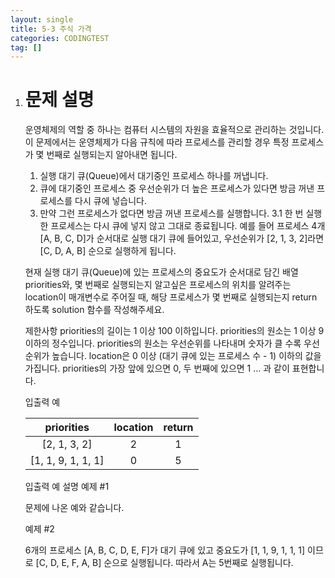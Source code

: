 ```yaml
---
layout: single
title: 5-3 주식 가격
categories: CODINGTEST
tag: []
---
```


1. # 문제 설명
   운영체제의 역할 중 하나는 컴퓨터 시스템의 자원을 효율적으로 관리하는 것입니다. 이 문제에서는 운영체제가 다음 규칙에 따라 프로세스를 관리할 경우 특정 프로세스가 몇 번째로 실행되는지 알아내면 됩니다.

   1. 실행 대기 큐(Queue)에서 대기중인 프로세스 하나를 꺼냅니다.
   2. 큐에 대기중인 프로세스 중 우선순위가 더 높은 프로세스가 있다면 방금 꺼낸 프로세스를 다시 큐에 넣습니다.
   3. 만약 그런 프로세스가 없다면 방금 꺼낸 프로세스를 실행합니다.
   3.1 한 번 실행한 프로세스는 다시 큐에 넣지 않고 그대로 종료됩니다.
   예를 들어 프로세스 4개 [A, B, C, D]가 순서대로 실행 대기 큐에 들어있고, 우선순위가 [2, 1, 3, 2]라면 [C, D, A, B] 순으로 실행하게 됩니다.

   현재 실행 대기 큐(Queue)에 있는 프로세스의 중요도가 순서대로 담긴 배열 priorities와, 몇 번째로 실행되는지 알고싶은 프로세스의 위치를 알려주는 location이 매개변수로 주어질 때, 해당 프로세스가 몇 번째로 실행되는지 return 하도록 solution 함수를 작성해주세요.

   제한사항
   priorities의 길이는 1 이상 100 이하입니다.
   priorities의 원소는 1 이상 9 이하의 정수입니다.
   priorities의 원소는 우선순위를 나타내며 숫자가 클 수록 우선순위가 높습니다.
   location은 0 이상 (대기 큐에 있는 프로세스 수 - 1) 이하의 값을 가집니다.
   priorities의 가장 앞에 있으면 0, 두 번째에 있으면 1 … 과 같이 표현합니다.

   입출력 예

   |    priorities    |location|return|
   |:----------------:|:------:|:----:|
   |   [2, 1, 3, 2]   |   2    |   1  |
   |[1, 1, 9, 1, 1, 1]|   0    |   5  |
   	
   입출력 예 설명
   예제 #1

   문제에 나온 예와 같습니다.

   예제 #2

   6개의 프로세스 [A, B, C, D, E, F]가 대기 큐에 있고 중요도가 [1, 1, 9, 1, 1, 1] 이므로 [C, D, E, F, A, B] 순으로 실행됩니다. 따라서 A는 5번째로 실행됩니다.

